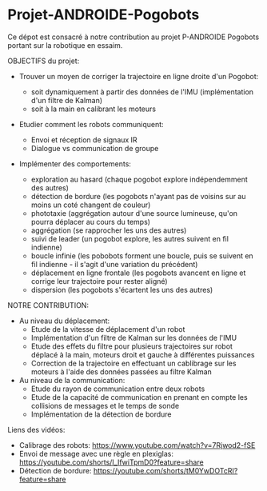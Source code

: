 # Projet-ANDROIDE-Pogobots

Ce dépot est consacré à notre contribution au projet P-ANDROIDE Pogobots portant sur la robotique en essaim.

OBJECTIFS du projet:
- Trouver un moyen de corriger la trajectoire en ligne droite d'un Pogobot:
    * soit dynamiquement à partir des données de l'IMU (implémentation d'un filtre de Kalman)
    * soit à la main en calibrant les moteurs

- Etudier comment les robots communiquent:
    * Envoi et réception de signaux IR
    * Dialogue vs communication de groupe

- Implémenter des comportements:
    * exploration au hasard (chaque pogobot explore indépendemment des autres)
    * détection de bordure (les pogobots n'ayant pas de voisins sur au moins un coté changent de couleur)
    * phototaxie (aggrégation autour d'une source lumineuse, qu'on pourra déplacer au cours du temps)
    * aggrégation (se rapprocher les uns des autres)
    * suivi de leader (un pogobot explore, les autres suivent en fil indienne)
    * boucle infinie (les pobobots forment une boucle, puis se suivent en fil indienne - il s'agit d'une variation du précédent)
    * déplacement en ligne frontale (les pogobots avancent en ligne et corrige leur trajectoire pour rester aligné)
    * dispersion (les pogobots s'écartent les uns des autres)


NOTRE CONTRIBUTION:
- Au niveau du déplacement:
   - Etude de la vitesse de déplacement d'un robot
   - Implémentation d'un filtre de Kalman sur les données de l'IMU
   - Etude des effets du filtre pour plusieurs trajectoires sur robot déplacé à la main, moteurs droit et gauche à différentes puissances
   - Correction de la trajectoire en effectuant un cablibrage sur les moteurs à l'aide des données passées au filtre Kalman
- Au niveau de la communication:
   - Etude du rayon de communication entre deux robots
   - Etude de la capacité de communication en prenant en compte les collisions de messages et le temps de sonde
   - Implémentation de la détection de bordure

Liens des vidéos:
- Calibrage des robots: https://www.youtube.com/watch?v=7Rjwod2-fSE
- Envoi de message avec une règle en plexiglas: https://youtube.com/shorts/I_IfwiTpmD0?feature=share
- Détection de bordure: https://youtube.com/shorts/tM0YwDOTcRI?feature=share